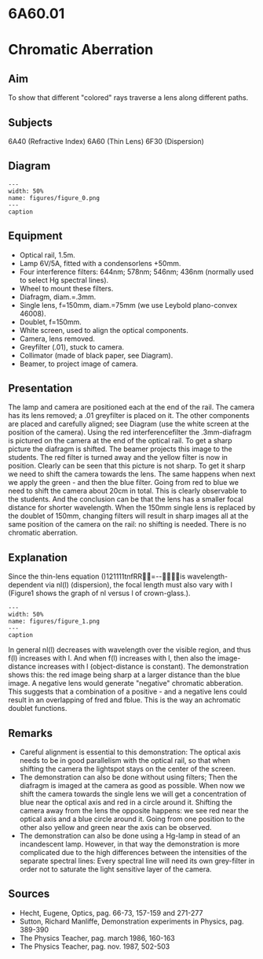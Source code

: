 # 6A60.01 
  # Chromatic Aberration 
    
  
## Aim   
 To show that different "colored" rays traverse a lens along different paths.    
  
## Subjects   
 6A40 (Refractive Index) 6A60 (Thin Lens) 6F30 (Dispersion)   
  
## Diagram   
   
```{figure} figures/figure_0.png  
---  
width: 50%  
name: figures/figure_0.png  
---  
caption  
``` 
      
  
## Equipment   
 
 *  Optical rail, 1.5m. 
 *  Lamp 6V/5A, fitted with a condensorlens +50mm. 
 *  Four interference filters: 644nm; 578nm; 546nm; 436nm (normally used to select Hg spectral lines). 
 *  Wheel to mount these filters. 
 *  Diafragm, diam.=.3mm. 
 *  Single lens, f=150mm, diam.=75mm (we use Leybold plano-convex 46008). 
 *  Doublet, f=150mm. 
 *  White screen, used to align the optical components. 
 *  Camera, lens removed. 
 *  Greyfilter (.01), stuck to camera. 
 *  Collimator (made of black paper, see Diagram). 
 *  Beamer, to project image of camera.
     
  
## Presentation   
 The lamp and camera are positioned each at the end of the rail. The camera has its lens removed; a .01 greyfilter is placed on it. The other components are placed and carefully aligned; see Diagram (use the white screen at the position of the camera). Using the red interferencefilter the .3mm-diafragm is pictured on the camera at the end of the optical rail. To get a sharp picture the diafragm is shifted. The beamer projects this image to the students. The red filter is turned away and the yellow filter is now in position. Clearly can be seen that this picture is not sharp. To get it sharp we need to shift the camera towards the lens. The same happens when next we apply the green - and then the blue filter. Going from red to blue we need to shift the camera about 20cm in total. This is clearly observable to the students. And the conclusion can be that the lens has a smaller focal distance for shorter wavelength. When the 150mm single lens is replaced by the doublet of 150mm, changing filters will result in sharp images all at the same position of the camera on the rail: no shifting is needed. There is no chromatic aberration.    
  
## Explanation   
 Since the thin-lens equation ()121111tnfRR=--is wavelength-dependent via nl(l) (dispersion), the focal length must also vary with l (Figure1 shows the graph of nl versus l of crown-glass.).   
```{figure} figures/figure_1.png  
---  
width: 50%  
name: figures/figure_1.png  
---  
caption  
``` 
 In general nl(l) decreases with wavelength over the visible region, and thus f(l) increases with l. And when f(l) increases with l, then also the image-distance increases with l (object-distance is constant). The demonstration shows this: the red image being sharp at a larger distance than the blue image. A negative lens would generate "negative" chromatic abberation. This suggests that a combination of a positive - and a negative lens could result in an overlapping of fred and fblue. This is the way an achromatic doublet functions.    
  
## Remarks   
 
 *  Careful alignment is essential to this demonstration: The optical axis needs to be in good parallelism with the optical rail, so that when shifting the camera the lightspot stays on the center of the screen. 
 *  The demonstration can also be done without using filters; Then the diafragm is imaged at the camera as good as possible. When now we shift the camera towards the single lens we will get a concentration of blue near the optical axis and red in a circle around it. Shifting the camera away from the lens the opposite happens: we see red near the optical axis and a blue circle around it.    Going from one position to the other also yellow and green near the axis can be observed. 
 *  The demonstration can also be done using a Hg-lamp in stead of an incandescent lamp. However, in that way the demonstration is more complicated due to the high differences between the intensities of the separate spectral lines: Every spectral line will need its own grey-filter in order not to saturate the light sensitive layer of the camera.
   
  
## Sources   
 
 *  Hecht, Eugene, Optics, pag. 66-73, 157-159 and 271-277 
 *  Sutton, Richard Manliffe, Demonstration experiments in Physics, pag. 389-390 
 *  The Physics Teacher, pag. march 1986, 160-163 
 *  The Physics Teacher, pag. nov. 1987, 502-503
  